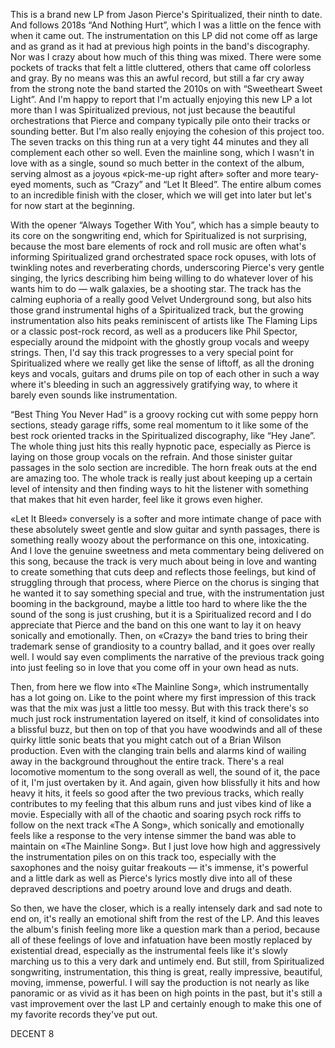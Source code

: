 This is a brand new LP from Jason Pierce's Spiritualized, their ninth to date. And follows 2018s “And Nothing Hurt”, which I was a little on the fence with when it came out. The instrumentation on this LP did not come off as large and as grand as it had at previous high points in the band's discography. Nor was I crazy about how much of this thing was mixed. There were some pockets of tracks that felt a little cluttered, others that came off colorless and gray. By no means was this an awful record, but still a far cry away from the strong note the band started the 2010s on with “Sweetheart Sweet Light”. And I'm happy to report that I'm actually enjoying this new LP a lot more than I was Spiritualized previous, not just because the beautiful orchestrations that Pierce and company typically pile onto their tracks or sounding better. But I'm also really enjoying the cohesion of this project too. The seven tracks on this thing run at a very tight 44 minutes and they all complement each other so well. Even the mainline song, which I wasn't in love with as a single, sound so much better in the context of the album, serving almost as a joyous «pick-me-up right after» softer and more teary-eyed moments, such as “Crazy” and “Let It Bleed”. The entire album comes to an incredible finish with the closer, which we will get into later but let's for now start at the beginning.

With the opener “Always Together With You”, which has a simple beauty to its core on the songwriting end, which for Spiritualized is not surprising, because the most bare elements of rock and roll music are often what's informing Spiritualized grand orchestrated space rock opuses, with lots of twinkling notes and reverberating chords, underscoring Pierce's very gentle singing, the lyrics describing him being willing to do whatever lover of his wants him to do — walk galaxies, be a shooting star. The track has the calming euphoria of a really good Velvet Underground song, but also hits those grand instrumental highs of a Spiritualized track, but the growing instrumentation also hits peaks reminiscent of artists like The Flaming Lips or a classic post-rock record, as well as a producers like Phil Spector, especially around the midpoint with the ghostly group vocals and weepy strings. Then, I'd say this track progresses to a very special point for Spiritualized where we really get like the sense of liftoff, as all the droning keys and vocals, guitars and drums pile on top of each other in such a way where it's bleeding in such an aggressively gratifying way, to where it barely even sounds like instrumentation.

“Best Thing You Never Had” is a groovy rocking cut with some peppy horn sections, steady garage riffs, some real momentum to it like some of the best rock oriented tracks in the Spiritualized discography, like “Hey Jane”. The whole thing just hits this really hypnotic pace, especially as Pierce is laying on those group vocals on the refrain. And those sinister guitar passages in the solo section are incredible. The horn freak outs at the end are amazing too. The whole track is really just about keeping up a certain level of intensity and then finding ways to hit the listener with something that makes that hit even harder, feel like it grows even higher.

«Let It Bleed» conversely is a softer and more intimate change of pace with these absolutely sweet gentle and slow guitar and synth passages, there is something really woozy about the performance on this one, intoxicating. And I love the genuine sweetness and meta commentary being delivered on this song, because the track is very much about being in love and wanting to create something that cuts deep and reflects those feelings, but kind of struggling through that process, where Pierce on the chorus is singing that he wanted it to say something special and true, with the instrumentation just booming in the background, maybe a little too hard to where like the the sound of the song is just crushing, but it is a Spiritualized record and I do appreciate that Pierce and the band on this one want to lay it on heavy sonically and emotionally. Then, on «Crazy» the band tries to bring their trademark sense of grandiosity to a country ballad, and it goes over really well. I would say even compliments the narrative of the previous track going into just feeling so in love that you come off in your own head as nuts.

Then, from here we flow into «The Mainline Song», which instrumentally has a lot going on. Like to the point where my first impression of this track was that the mix was just a little too messy. But with this track there's so much just rock instrumentation layered on itself, it kind of consolidates into a blissful buzz, but then on top of that you have woodwinds and all of these quirky little sonic beats that you might catch out of a Brian Wilson production. Even with the clanging train bells and alarms kind of wailing away in the background throughout the entire track. There's a real locomotive momentum to the song overall as well, the sound of it, the pace of it, I'm just overtaken by it. And again, given how blissfully it hits and how heavy it hits, it feels so good after the two previous tracks, which really contributes to my feeling that this album runs and just vibes kind of like a movie. Especially with all of the chaotic and soaring psych rock riffs to follow on the next track «The A Song», which sonically and emotionally feels like a response to the very intense simmer the band was able to maintain on «The Mainline Song». But I just love how high and aggressively the instrumentation piles on on this track too, especially with the saxophones and the noisy guitar freakouts — it's immense, it's powerful and a little dark as well as Pierce's lyrics mostly dive into all of these depraved descriptions and poetry around love and drugs and death.

So then, we have the closer, which is a really intensely dark and sad note to end on, it's really an emotional shift from the rest of the LP. And this leaves the album's finish feeling more like a question mark than a period, because all of these feelings of love and infatuation have been mostly replaced by existential dread, especially as the instrumental feels like it's slowly marching us to this a very dark and untimely end. But still, from Spiritualized songwriting, instrumentation, this thing is great, really impressive, beautiful, moving, immense, powerful. I will say the production is not nearly as like panoramic or as vivid as it has been on high points in the past, but it's still a vast improvement over the last LP and certainly enough to make this one of my favorite records they've put out.

DECENT 8
